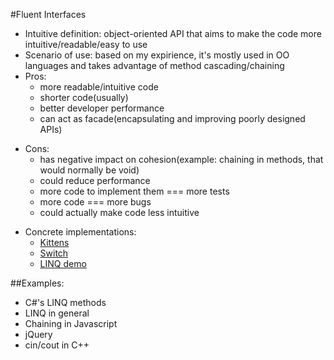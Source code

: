 #Fluent Interfaces

+ Intuitive definition: object-oriented API that aims to make the code more intuitive/readable/easy to use
+ Scenario of use: based on my expirience, it's mostly used in OO languages and takes advantage of method cascading/chaining
+ Pros:
	- more readable/intuitive code
	- shorter code(usually)
	- better developer performance
	- can act as facade(encapsulating and improving poorly designed APIs)
- Cons:
	- has negative impact on cohesion(example: chaining in methods, that would normally be void)
	- could reduce performance
	- more code to implement them === more tests
	- more code === more bugs
	- could actually make code less intuitive
	
+ Concrete implementations:
	- [Kittens](./Kitten.cs)
	- [Switch](./FluentSwitch.cs)
	- [LINQ demo](./LinqDemo.cs)

##Examples:
+ C#'s LINQ methods
+ LINQ in general
+ Chaining in Javascript
+ jQuery
+ cin/cout in C++
